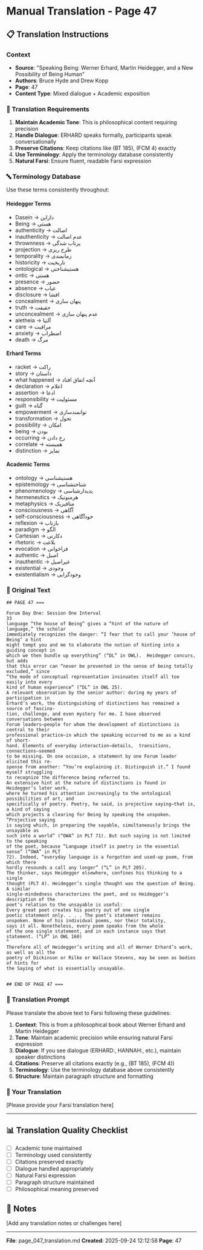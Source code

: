 # Manual Translation - Page 47

## 📋 Translation Instructions

### Context
- **Source**: "Speaking Being: Werner Erhard, Martin Heidegger, and a New Possibility of Being Human"
- **Authors**: Bruce Hyde and Drew Kopp
- **Page**: 47
- **Content Type**: Mixed dialogue + Academic exposition

### 🎯 Translation Requirements

1. **Maintain Academic Tone**: This is philosophical content requiring precision
2. **Handle Dialogue**: ERHARD speaks formally, participants speak conversationally
3. **Preserve Citations**: Keep citations like (BT 185), (FCM 4) exactly
4. **Use Terminology**: Apply the terminology database consistently
5. **Natural Farsi**: Ensure fluent, readable Farsi expression

### 🔤 Terminology Database

Use these terms consistently throughout:

#### Heidegger Terms
- Dasein → دازاین
- Being → هستی
- authenticity → اصالت
- inauthenticity → عدم اصالت
- thrownness → پرتاب شدگی
- projection → طرح ریزی
- temporality → زمانمندی
- historicity → تاریخیت
- ontological → هستیشناختی
- ontic → هستی
- presence → حضور
- absence → غیاب
- disclosure → افشا
- concealment → پنهان سازی
- truth → حقیقت
- unconcealment → عدم پنهان سازی
- aletheia → آلتیا
- care → مراقبت
- anxiety → اضطراب
- death → مرگ

#### Erhard Terms
- racket → راکت
- story → داستان
- what happened → آنچه اتفاق افتاد
- declaration → اعلام
- assertion → ادعا
- responsibility → مسئولیت
- guilt → گناه
- empowerment → توانمندسازی
- transformation → تحول
- possibility → امکان
- being → بودن
- occurring → رخ دادن
- correlate → همبسته
- distinction → تمایز

#### Academic Terms
- ontology → هستیشناسی
- epistemology → شناختشناسی
- phenomenology → پدیدارشناسی
- hermeneutics → هرمنوتیک
- metaphysics → متافیزیک
- consciousness → آگاهی
- self-consciousness → خودآگاهی
- reflexion → بازتاب
- paradigm → الگو
- Cartesian → دکارتی
- rhetoric → بلاغت
- evocation → فراخوانی
- authentic → اصیل
- inauthentic → غیراصیل
- existential → وجودی
- existentialism → وجودگرایی


### 📝 Original Text

```
## PAGE 47 ===

Forum Day One: Session One Interval 
33
language “the house of Being” gives a “hint of the nature of language,” the scholar 
immediately recognizes the danger: “I fear that to call your ‘house of Being’ a hint 
might tempt you and me to elaborate the notion of hinting into a guiding concept in 
which we then bundle up everything” (“DL” in OWL).  Heidegger concurs, but adds 
that this error can “never be prevented in the sense of being totally excluded,” since 
“the mode of conceptual representation insinuates itself all too easily into every 
kind of human experience” (“DL” in OWL 25). 
A relevant observation by the senior author: during my years of participation in 
Erhard’s work, the distinguishing of distinctions has remained a source of fascina-
tion, challenge, and even mystery for me. I have observed conversations between 
Forum leaders—people for whom the development of distinctions is central to their 
professional practice—in which the speaking occurred to me as a kind of short-
hand. Elements of everyday interaction—details,  transitions, connections—seemed 
to be missing. On one occasion, a statement by one Forum leader elicited this re-
sponse from another: “You’re explaining it. Distinguish it.” I found myself struggling 
to recognize the difference being referred to. 
An extensive hint at the nature of distinctions is found in Heidegger’s later work, 
where he turned his attention increasingly to the ontological possibilities of art, and 
specifically of poetry. Poetry, he said, is projective saying—that is, a kind of saying 
which projects a clearing for Being by speaking the unspoken. “Projective saying 
is saying which, in preparing the sayable, simultaneously brings the unsayable as 
such into a world” (“OWA” in PLT 71). But such saying is not limited to the speaking 
of the poet, because “Language itself is poetry in the essential sense” (“OWA” in PLT 
72). Indeed, “everyday language is a forgotten and used-up poem, from which there 
hardly resounds a call any longer” (“L” in PLT 205). 
The thinker, says Heidegger elsewhere, confines his thinking to a single 
thought (PLT 4). Heidegger’s single thought was the question of Being. A similar 
single-mindedness characterizes the poet, and so Heidegger’s description of the 
poet’s relation to the unsayable is useful:
Every great poet creates his poetry out of one single 
poetic statement only. . . . The poet’s statement remains 
unspoken. None of his individual poems, nor their totality, 
says it all. Nonetheless, every poem speaks from the whole 
of the one single statement, and in each instance says that 
statement. (“LP” in OWL 160)
“
Therefore all of Heidegger’s writing and all of Werner Erhard’s work, as well as all the 
poetry of Dickinson or Rilke or Wallace Stevens, may be seen as bodies of hints for 
the Saying of what is essentially unsayable.  


## END OF PAGE 47 ===
```

### 🤖 Translation Prompt

Please translate the above text to Farsi following these guidelines:

1. **Context**: This is from a philosophical book about Werner Erhard and Martin Heidegger
2. **Tone**: Maintain academic precision while ensuring natural Farsi expression
3. **Dialogue**: If you see dialogue (ERHARD:, HANNAH:, etc.), maintain speaker distinctions
4. **Citations**: Preserve all citations exactly (e.g., (BT 185), (FCM 4))
5. **Terminology**: Use the terminology database above consistently
6. **Structure**: Maintain paragraph structure and formatting

### 📄 Your Translation

[Please provide your Farsi translation here]

---

## 📊 Translation Quality Checklist

- [ ] Academic tone maintained
- [ ] Terminology used consistently
- [ ] Citations preserved exactly
- [ ] Dialogue handled appropriately
- [ ] Natural Farsi expression
- [ ] Paragraph structure maintained
- [ ] Philosophical meaning preserved

## 📝 Notes

[Add any translation notes or challenges here]

---

**File**: page_047_translation.md
**Created**: 2025-09-24 12:12:58
**Page**: 47
